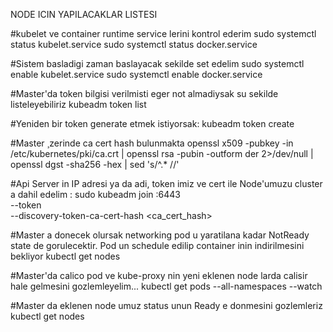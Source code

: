 NODE ICIN YAPILACAKLAR LISTESI

#kubelet ve container runtime service lerini kontrol ederim
sudo systemctl status kubelet.service 
sudo systemctl status docker.service 

#Sistem basladigi zaman baslayacak sekilde set edelim
sudo systemctl enable kubelet.service
sudo systemctl enable docker.service

#Master'da token bilgisi verilmisti eger not almadiysak su sekilde listeleyebiliriz
kubeadm token list

#Yeniden bir token generate etmek istiyorsak:
kubeadm token create

#Master ¸zerinde ca cert hash bulunmakta
openssl x509 -pubkey -in /etc/kubernetes/pki/ca.crt | openssl rsa -pubin -outform der 2>/dev/null | openssl dgst -sha256 -hex | sed 's/^.* //'

#Api Server in IP adresi ya da adi, token imiz ve cert ile Node'umuzu cluster a dahil edelim : 
sudo kubeadm join <ip>:6443 \
    --token<token> \
    --discovery-token-ca-cert-hash <ca_cert_hash>

#Master a donecek olursak networking pod u yaratilana kadar NotReady state de gorulecektir. Pod un schedule edilip container inin indirilmesini bekliyor
kubectl get nodes 

#Master'da calico pod ve kube-proxy nin yeni eklenen node larda calisir hale gelmesini gozlemleyelim...
kubectl get pods --all-namespaces --watch

#Master da eklenen node umuz status unun Ready e donmesini gozlemleriz
kubectl get nodes